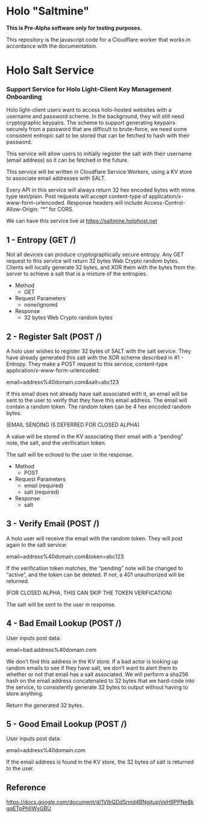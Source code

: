 # Holo "Saltmine"

**This is Pre-Alpha software only for testing purposes.**

This repository is the javascript code for a Cloudflare worker that works in accordance with the documentation.

# Holo Salt Service

### Support Service for Holo Light-Client Key Management Onboarding

Holo light-client users want to access holo-hosted websites with a username and password scheme. In the background, they will still need cryptographic keypairs. The scheme to support generating keypairs securely from a password that are difficult to brute-force, we need some consistent entropic salt to be stored that can be fetched to hash with their password.

This service will allow users to initially register the salt with their username (email address) so it can be fetched in the future.

This service will be written in Cloudflare Service Workers, using a KV store to associate email addresses with SALT.

Every API in this service will always return 32 hex encoded bytes with mime type text/plain. Post requests will accept content-type of application/x-www-form-urlencoded. Response headers will include Access-Control-Allow-Origin: “*” for CORS.

We can have this service live at https://saltmine.holohost.net

## 1 - Entropy (GET /)

Not all devices can produce cryptographically secure entropy. Any GET request to this service will return 32 bytes Web Crypto random bytes. Clients will locally generate 32 bytes, and XOR them with the bytes from the server to achieve a salt that is a mixture of the entropies.

* Method
  * GET
* Request Parameters
  * none/ignored
* Response
  * 32 bytes Web Crypto random bytes

## 2 - Register Salt (POST /)

A holo user wishes to register 32 bytes of SALT with the salt service. They have already generated this salt with the XOR scheme described in #1  - Entropy. They make a POST request to this service, content-type application/x-www-form-urlencoded:

email=address%40domain.com&salt=abc123

If this email does not already have salt associated with it, an email will be sent to the user to verify that they have this email address. The email will contain a random token. The random token can be 4 hex encoded random bytes.

(EMAIL SENDING IS DEFERRED FOR CLOSED ALPHA)

A value will be stored in the KV associating their email with a “pending” note, the salt, and the verification token.
	
The salt will be echoed to the user in the response.

* Method
  * POST
* Request Parameters
  * email (required)
  * salt (required)
* Response
  * salt



## 3 - Verify Email (POST /)

A holo user will receive the email with the random token. They will post again to the salt service:

email=address%40domain.com&token=abc123

If the verification token matches, the “pending” note will be changed to “active”, and the token can be deleted. If not, a 401 unauthorized will be returned.

(FOR CLOSED ALPHA, THIS CAN SKIP THE TOKEN VERIFICATION)

The salt will be sent to the user in response.

## 4 - Bad Email Lookup (POST /)

User inputs post data:

email=bad.address%40domain.com

We don’t find this address in the KV store. If a bad actor is looking up random emails to see if they have salt, we don’t want to alert them to whether or not that email has a salt associated. We will perform a sha256 hash on the email address concatenated to 32 bytes that we hard-code into the service, to consistently generate 32 bytes to output without having to store anything.

Return the generated 32 bytes.

## 5 - Good Email Lookup (POST /)

User inputs post data:

email=address%40domain.com

If the email address is found in the KV store, the 32 bytes of salt is returned to the user.

## Reference

https://docs.google.com/document/d/1VIbQDdSnnd4BNgjtupjVeH9PPNe8kgqETpPhIIWyGBU
